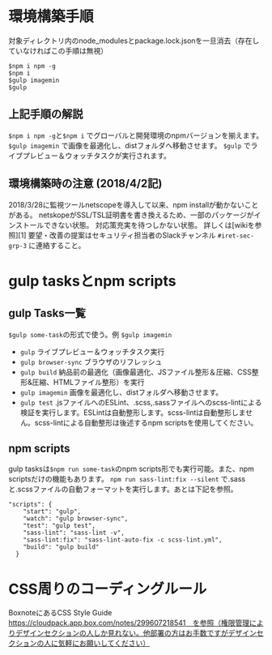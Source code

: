 # 環境構築手順

対象ディレクトリ内のnode_modulesとpackage.lock.jsonを一旦消去（存在していなければこの手順は無視）

```
$npm i npm -g
$npm i
$gulp imagemin
$gulp
```

## 上記手順の解説

`$npm i npm -g`と`$npm i` でグローバルと開発環境のnpmバージョンを揃えます。
`$gulp imagemin` で画像を最適化し、distフォルダへ移動させます。
`$gulp` でライブプレビュー＆ウォッチタスクが実行されます。

## 環境構築時の注意 (2018/4/2記)
2018/3/28に監視ツールnetscopeを導入して以来、npm installが動かないことがある。
netskopeがSSL/TSL証明書を書き換えるため、一部のパッケージがインストールできない状態。
対応策充実を待つしかない状態。
詳しくは[wikiを参照][1]
要望・改善の提案はセキュリティ担当者のSlackチャンネル `#iret-sec-grp-3` に連絡すること。

# gulp tasksとnpm scripts

## gulp Tasks一覧
`$gulp some-task`の形式で使う。例 `$gulp imagemin`
- `gulp` ライブプレビュー＆ウォッチタスク実行
- `gulp browser-sync` ブラウザのリフレッシュ
- `gulp build` 納品前の最適化（画像最適化、JSファイル整形＆圧縮、CSS整形&圧縮、HTMLファイル整形）を実行
- `gulp imagemin` 画像を最適化し、distフォルダへ移動させます。
- `gulp test` .jsファイルへのESLint、.scss,.sassファイルへのscss-lintによる検証を実行します。ESLintは自動整形します。scss-lintは自動整形しません。scss-lintによる自動整形は後述するnpm scriptsを使用してください。
## npm scripts
gulp tasksは`$npm run some-task`のnpm scripts形でも実行可能。また、npm scriptsだけの機能もあります。
`npm run sass-lint:fix --silent` で.sassと.scssファイルの自動フォーマットを実行します。あとは下記を参照。
```
"scripts": {
    "start": "gulp",
    "watch": "gulp browser-sync",
    "test": "gulp test",
    "sass-lint": "sass-lint -v",
    "sass-lint:fix": "sass-lint-auto-fix -c scss-lint.yml",
    "build": "gulp build"
  }
```

# CSS周りのコーディングルール
BoxnoteにあるCSS Style Guide　https://cloudpack.app.box.com/notes/299607218541　を参照（権限管理によりデザインセクションの人しか見れない。他部署の方はお手数ですがデザインセクションの人に気軽にお願いしてください）
